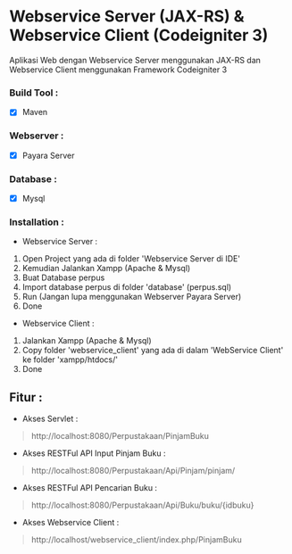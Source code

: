 # Webservice Server (JAX-RS) & Webservice Client (Codeigniter 3)
Aplikasi Web dengan Webservice Server menggunakan JAX-RS dan Webservice Client menggunakan Framework Codeigniter 3 

### Build Tool :
- [x] Maven

### Webserver :
- [x] Payara Server

### Database :
- [x] Mysql

### Installation :
  * Webservice Server :
1. Open Project yang ada di folder 'Webservice Server di IDE'
2. Kemudian Jalankan Xampp (Apache & Mysql)
3. Buat Database perpus
4. Import database perpus di folder 'database' (perpus.sql)
5. Run (Jangan lupa menggunakan Webserver Payara Server)
6. Done

* Webservice Client :
1. Jalankan Xampp (Apache & Mysql)
2. Copy folder 'webservice_client' yang ada di dalam 'WebService Client' ke folder 'xampp/htdocs/'
3. Done

## Fitur :
* Akses Servlet : 
> http://localhost:8080/Perpustakaan/PinjamBuku

* Akses RESTFul API Input Pinjam Buku : 
> http://localhost:8080/Perpustakaan/Api/Pinjam/pinjam/

* Akses RESTFul API Pencarian Buku : 
> http://localhost:8080/Perpustakaan/Api/Buku/buku/{idbuku}

* Akses Webservice Client : 
> http://localhost/webservice_client/index.php/PinjamBuku
